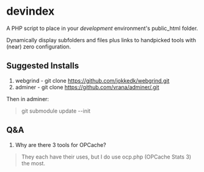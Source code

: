 # devindex
A PHP script to place in your *development* environment's public_html folder. 

Dynamically display subfolders and files plus links to handpicked tools with (near) zero configuration.

## Suggested Installs
1. webgrind - git clone https://github.com/jokkedk/webgrind.git
2. adminer  - git clone https://github.com/vrana/adminer/.git

Then in adminer: 
> git submodule update --init

## Q&A
1. Why are there 3 tools for OPCache?
> They each have their uses, but I do use ocp.php (OPCache Stats 3) the most.
